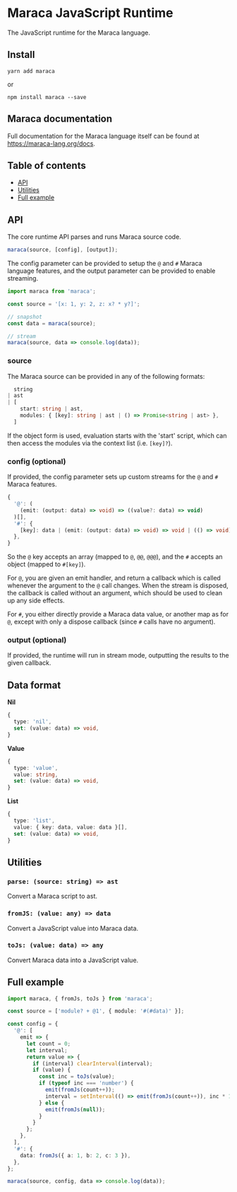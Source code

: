 # Maraca JavaScript Runtime

The JavaScript runtime for the Maraca language.

## Install

```
yarn add maraca
```

or

```
npm install maraca --save
```

## Maraca documentation

Full documentation for the Maraca language itself can be found at https://maraca-lang.org/docs.

## Table of contents

- [API](#api)
- [Utilities](#utilities)
- [Full example](#full-example)

## API

The core runtime API parses and runs Maraca source code.

```ts
maraca(source, [config], [output]);
```

The config parameter can be provided to setup the `@` and `#` Maraca language features, and the output parameter can be provided to enable streaming.

```ts
import maraca from 'maraca';

const source = '[x: 1, y: 2, z: x? * y?]';

// snapshot
const data = maraca(source);

// stream
maraca(source, data => console.log(data));
```

### source

The Maraca source can be provided in any of the following formats:

```ts
  string
| ast
| [
    start: string | ast,
    modules: { [key]: string | ast | () => Promise<string | ast> },
  ]
```

If the object form is used, evaluation starts with the 'start' script, which can then access the modules via the context list (i.e. `[key]?`).

### config (optional)

If provided, the config parameter sets up custom streams for the `@` and `#` Maraca features.

```ts
{
  '@': (
    (emit: (output: data) => void) => ((value?: data) => void)
  )[],
  '#': {
    [key]: data | (emit: (output: data) => void) => void | (() => void)
  },
}
```

So the `@` key accepts an array (mapped to `@`, `@@`, `@@@`), and the `#` accepts an object (mapped to `#[key]`).

For `@`, you are given an emit handler, and return a callback which is called whenever the argument to the `@` call changes. When the stream is disposed, the callback is called without an argument, which should be used to clean up any side effects.

For `#`, you either directly provide a Maraca data value, or another map as for `@`, except with only a dispose callback (since `#` calls have no argument).

### output (optional)

If provided, the runtime will run in stream mode, outputting the results to the given callback.

## Data format

**Nil**

```ts
{
  type: 'nil',
  set: (value: data) => void,
}
```

**Value**

```ts
{
  type: 'value',
  value: string,
  set: (value: data) => void,
}
```

**List**

```ts
{
  type: 'list',
  value: { key: data, value: data }[],
  set: (value: data) => void,
}
```

## Utilities

### `parse: (source: string) => ast`

Convert a Maraca script to ast.

### `fromJS: (value: any) => data`

Convert a JavaScript value into Maraca data.

### `toJs: (value: data) => any`

Convert Maraca data into a JavaScript value.

## Full example

```ts
import maraca, { fromJs, toJs } from 'maraca';

const source = ['module? + @1', { module: '#(#data)' }];

const config = {
  '@': [
    emit => {
      let count = 0;
      let interval;
      return value => {
        if (interval) clearInterval(interval);
        if (value) {
          const inc = toJs(value);
          if (typeof inc === 'number') {
            emit(fromJs(count++));
            interval = setInterval(() => emit(fromJs(count++)), inc * 1000);
          } else {
            emit(fromJs(null));
          }
        }
      };
    },
  ],
  '#': {
    data: fromJs({ a: 1, b: 2, c: 3 }),
  },
};

maraca(source, config, data => console.log(data));
```
